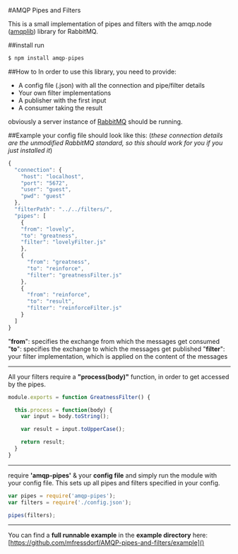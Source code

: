 #AMQP Pipes and Filters

This is a small implementation of pipes and filters with the amqp.node ([amqplib](https://github.com/squaremo/amqp.node)) library for RabbitMQ.

##install
run

```javascript
$ npm install amqp-pipes
```
##How to
In order to use this library, you need to provide:

- A config file (.json) with all the connection and pipe/filter details
- Your own filter implementations
- A publisher with the first input
- A consumer taking the result

obviously a server instance of [RabbitMQ](https://www.rabbitmq.com/download.html) should be running.

##Example
your config file should look like this: (*these connection details are the unmodified RabbitMQ standard, so this should work for you if you just installed it*)

```javascript
{
  "connection": {
    "host": "localhost",
    "port": "5672",
    "user": "guest",
    "pwd": "guest"
  },
  "filterPath": "../../filters/",
  "pipes": [
    {
    "from": "lovely",
    "to": "greatness",
    "filter": "lovelyFilter.js"
    },
    {
      "from": "greatness",
      "to": "reinforce",
      "filter": "greatnessFilter.js"
    },
    {
      "from": "reinforce",
      "to": "result",
      "filter": "reinforceFilter.js"
    }
  ]
}

```

"**from**": specifies the exchange from which the messages get consumed
"**to**": specifies the exchange to which the messages get published
"**filter**": your filter implementation, which is applied on the content of the messages
***
All your filters require a **"process(body)"** function, in order to get accessed by the pipes.

```javascript
module.exports = function GreatnessFilter() {

  this.process = function(body) {
    var input = body.toString();

    var result = input.toUpperCase();

    return result;
  }
}
```

***
require **'amqp-pipes'** & your **config file** and simply run the module with your config file. This sets up all pipes and filters specified in your config.

```javascript
var pipes = require('amqp-pipes');
var filters = require('./config.json');

pipes(filters);
```
***

You can find a **full runnable example** in the **example directory** here:
[https://github.com/mfressdorf/AMQP-pipes-and-filters/example]()
